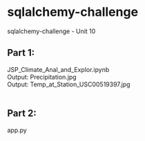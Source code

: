 # sqlalchemy-challenge
sqlalchemy-challenge - Unit 10
<br>

## Part 1:<br>
JSP_Climate_Anal_and_Explor.ipynb<br>
Output: Precipitation.jpg<br>
Output: Temp_at_Station_USC00519397.jpg <br><br>
## Part 2:<br>
app.py <br>
</h3>
